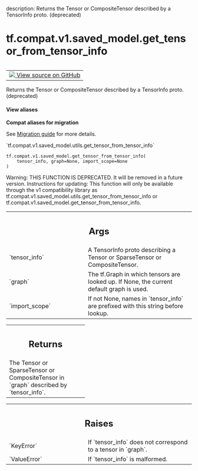 description: Returns the Tensor or CompositeTensor described by a TensorInfo proto. (deprecated)

<div itemscope itemtype="http://developers.google.com/ReferenceObject">
<meta itemprop="name" content="tf.compat.v1.saved_model.get_tensor_from_tensor_info" />
<meta itemprop="path" content="Stable" />
</div>

# tf.compat.v1.saved_model.get_tensor_from_tensor_info

<!-- Insert buttons and diff -->

<table class="tfo-notebook-buttons tfo-api nocontent" align="left">
<td>
  <a target="_blank" href="https://github.com/tensorflow/tensorflow/blob/r2.3/tensorflow/python/saved_model/utils_impl.py#L136-L183">
    <img src="https://www.tensorflow.org/images/GitHub-Mark-32px.png" />
    View source on GitHub
  </a>
</td>
</table>



Returns the Tensor or CompositeTensor described by a TensorInfo proto. (deprecated)

<section class="expandable">
  <h4 class="showalways">View aliases</h4>
  <p>
<b>Compat aliases for migration</b>
<p>See
<a href="https://www.tensorflow.org/guide/migrate">Migration guide</a> for
more details.</p>
<p>`tf.compat.v1.saved_model.utils.get_tensor_from_tensor_info`</p>
</p>
</section>

<pre class="devsite-click-to-copy prettyprint lang-py tfo-signature-link">
<code>tf.compat.v1.saved_model.get_tensor_from_tensor_info(
    tensor_info, graph=None, import_scope=None
)
</code></pre>



<!-- Placeholder for "Used in" -->

Warning: THIS FUNCTION IS DEPRECATED. It will be removed in a future version.
Instructions for updating:
This function will only be available through the v1 compatibility library as tf.compat.v1.saved_model.utils.get_tensor_from_tensor_info or tf.compat.v1.saved_model.get_tensor_from_tensor_info.

<!-- Tabular view -->
 <table class="responsive fixed orange">
<colgroup><col width="214px"><col></colgroup>
<tr><th colspan="2"><h2 class="add-link">Args</h2></th></tr>

<tr>
<td>
`tensor_info`
</td>
<td>
A TensorInfo proto describing a Tensor or SparseTensor or
CompositeTensor.
</td>
</tr><tr>
<td>
`graph`
</td>
<td>
The tf.Graph in which tensors are looked up. If None, the
current default graph is used.
</td>
</tr><tr>
<td>
`import_scope`
</td>
<td>
If not None, names in `tensor_info` are prefixed with this
string before lookup.
</td>
</tr>
</table>



<!-- Tabular view -->
 <table class="responsive fixed orange">
<colgroup><col width="214px"><col></colgroup>
<tr><th colspan="2"><h2 class="add-link">Returns</h2></th></tr>
<tr class="alt">
<td colspan="2">
The Tensor or SparseTensor or CompositeTensor in `graph` described by
`tensor_info`.
</td>
</tr>

</table>



<!-- Tabular view -->
 <table class="responsive fixed orange">
<colgroup><col width="214px"><col></colgroup>
<tr><th colspan="2"><h2 class="add-link">Raises</h2></th></tr>

<tr>
<td>
`KeyError`
</td>
<td>
If `tensor_info` does not correspond to a tensor in `graph`.
</td>
</tr><tr>
<td>
`ValueError`
</td>
<td>
If `tensor_info` is malformed.
</td>
</tr>
</table>

